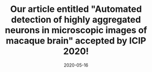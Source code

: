 ---
title: "Our article entitled &quot;Automated detection of highly aggregated neurons in microscopic images of macaque brain&quot; accepted by ICIP 2020!"
date: 2020-05-16
permalink: /posts/news/2020/05/icip2020
category: news
tags:
  - news
  - defense
filelink: false
---